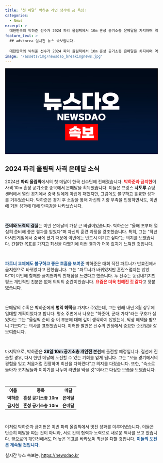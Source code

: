 ```yaml
---
title: ‘첫 메달’ 박하준 라면 생각에 금 욕심!
categories:
  - News
excerpt: >
  대한민국의 박하준 선수가 2024 파리 올림픽에서 10m 혼성 공기소총 은메달을 차지하며 역대 첫 메달의 주인공이 되었습니다. 팀 파트너와의 긴밀한 호흡으로 경기를 이끌었던 그는 개인전에서도 금메달에 도전할 예정입니다.
feature_text: >
  ## adskorea 실시간 뉴스 속보입니다.

  대한민국의 박하준 선수가 2024 파리 올림픽에서 10m 혼성 공기소총 은메달을 차지하며 역대 첫 메달의 주인공이 되었습니다. 팀 파트너와의 긴밀한 호흡으로 경기를 이끌었던 그는 개인전에서도 금메달에 도전할 예정입니다.
image: '/assets/img/newsdao_breakingnews.jpg'
---
```


<p><img src="/assets/img/newsdao_breakingnews.jpg" alt="adskorea 속보" /></p>

<h2 data-ke-size="size26">2024 파리 올림픽 사격 은메달 소식</h2>

<p data-ke-size="size16">2024년 <b>파리 올림픽</b>에서의 첫 메달이 한국 선수단에 전해졌습니다. <b><span style="color: #ee2323;">박하준과 금지현</span></b>이 사격 10m 혼성 공기소총 종목에서 은메달을 획득했습니다. 이들은 프랑스 <b>샤토루</b> 슈팅 센터에서 열린 경기에서 중국 팀에게 아쉽게 패했지만, 그럼에도 불구하고 훌륭한 성과를 거두었습니다. 박하준은 경기 후 소감을 통해 자신의 기량 부족을 인정하면서도, 이번에 거둔 성과에 대해 만족감을 나타냈습니다.</p>

<p data-ke-size="size16">&nbsp;</p>

<p><b><span style="background-color: #21538527;">준비와 노력의 결실</span></b>는 이번 은메달의 가장 큰 비결이었습니다. 박하준은 "올해 초부터 열심히 준비해 좋은 결과를 얻었다"며 자신의 훈련 과정을 강조했습니다. 특히, 그는 "작년 아시안게임에서 중국에 졌기 때문에 이번에는 반드시 이기고 싶다"는 의지를 보였습니다. 간절한 목표를 가지고 최선을 다했기에 이번 결과가 더욱 값지게 느껴진 것입니다.</p>

<p data-ke-size="size16">&nbsp;</p>

<p><b><span style="color: #1a5490;">파트너 교체에도 불구하고 좋은 호흡을 보여준</span></b> 박하준은 대회 직전 파트너가 반효진에서 금지현으로 바뀌었다고 전했습니다. 그는 "파트너가 바뀌었지만 혼란스럽지는 않았다"며 이번에 함께한 금지현과의 친해짐을 느꼈다고 했습니다. 두 선수는 동갑내기지만 평소 개인적인 친분은 없어 의외의 순간이었습니다. <b><span style="color: #ee2323;">요즘은 더욱 친해진 것 같다</span></b>고 덧붙였습니다.</p>

<p data-ke-size="size16">&nbsp;</p>

<p>은메달의 수확은 박하준에게 <b>병역 혜택</b>을 가져다 주었는데, 그는 원래 내년 3월 상무에 입대할 계획이었다고 합니다. 평소 주변에서 나오는 "하준아, 군대 가자"라는 구호가 싫었다는 그는 "올림픽 준비 중 이 부분에 대해 깊이 생각하지 않았는데, 막상 혜택을 받으니 기쁘다"는 의사를 표현했습니다. 이러한 발언은 선수의 인생에서 중요한 순간임을 잘 보여줍니다.</p>

<p data-ke-size="size16">&nbsp;</p>

<p>마지막으로, 박하준은 <b><span style="background-color: #21538527;">28일 10m 공기소총 개인전 본선</span></b>에 출전할 예정입니다. 결선에 진출할 경우, 다시 한번 메달에 도전할 수 있는 기회를 얻게 됩니다. 그는 "오늘 경기에서의 경험을 잊고 처음처럼 긴장하며 최선을 다하겠다"고 의지를 다졌습니다. 또한, "숙소로 돌아가 코치님들과 이야기를 나누며 라면을 먹을 것"이라고 다정한 모습을 보였습니다.</p>

<p data-ke-size="size16">&nbsp;</p>

<table style="width: 100%; border-collapse: collapse;">
<tr>
<td style="text-align: center; height: 17px;"><b>이름</b></td>
<td style="text-align: center; height: 17px;"><b>종목</b></td>
<td style="text-align: center; height: 17px;"><b>메달</b></td>
</tr>
<tr>
<td style="text-align: center; height: 17px;"><b>박하준</b></td>
<td style="text-align: center; height: 17px;"><b>혼성 공기소총 10m</b></td>
<td style="text-align: center; height: 17px;"><b>은메달</b></td>
</tr>
<tr>
<td style="text-align: center; height: 17px;"><b>금지현</b></td>
<td style="text-align: center; height: 17px;"><b>혼성 공기소총 10m</b></td>
<td style="text-align: center; height: 17px;"><b>은메달</b></td>
</tr>
</table>

<p data-ke-size="size16">&nbsp;</p> 

<p>이처럼 박하준과 금지현은 이번 파리 올림픽에서 멋진 성과를 이루어냈습니다. 이들은 단순히 메달을 따는 것이 아니라, 서로 간의 협력과 노력으로 새로운 역사를 쓰고 있습니다. 앞으로의 개인전에서도 더 높은 목표를 바라보며 최선을 다할 것입니다. <b><span style="color: #1a5490;">이들의 도전은 계속될 것입니다.</span></b></p>
실시간 뉴스 속보는, <a href="https://newsdao.kr" rel="dofollow">https://newsdao.kr</a>


